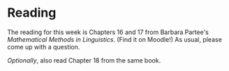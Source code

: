 # Reading

The reading for this week is Chapters 16 and 17 from Barbara Partee's _Mathematical Methods in Linguistics_. 
(Find it on Moodle!)
As usual, please come up with a question.

_Optionally_, also read Chapter 18 from the same book.